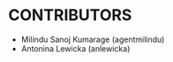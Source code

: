 CONTRIBUTORS
============

 - Milindu Sanoj Kumarage (agentmilindu)
 - Antonina Lewicka (anlewicka)
